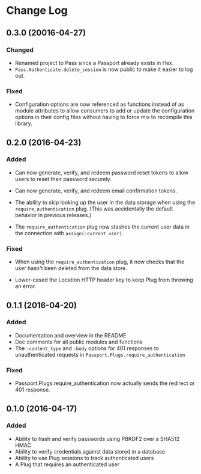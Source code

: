 # Change Log

## 0.3.0  (20016-04-27)

### Changed

- Renamed project to Pass since a Passport already exists in Hex.
- `Pass.Authenticate.delete_session` is now public to make it easier to log out.

### Fixed

- Configuration options are now referenced as functions instead of as module
  attributes to allow consumers to add or update the configuration options
  in their config files without having to force mix to recompile this library.


## 0.2.0  (2016-04-23)

### Added

- Can now generate, verify, and redeem password reset tokens to allow users to
  reset their password securely.

- Can now generate, verify, and redeem email confirmation tokens.

- The ability to skip looking up the user in the data storage when using the
  `require_authentication` plug. (This was accidentally the default behavior in
  previous releases.)

- The `require_authentication` plug now stashes the current user data in the
  connection with `assign(:current_user)`.

### Fixed

- When using the `require_authentication` plug, it now checks that the user
  hasn't been deleted from the data store.

- Lower-cased the Location HTTP header key to keep Plug from throwing an error.


## 0.1.1  (2016-04-20)

### Added

- Documentation and overview in the README
- Doc comments for all public modules and functions
- The `:content_type` and `:body` options for 401 responses to unauthenticated
  requests in `Passport.Plugs.require_authentication`

### Fixed

- Passport.Plugs.require_authentication now actually sends the redirect or 401
  response.


## 0.1.0  (2016-04-17)

### Added

- Ability to hash and verify passwords using PBKDF2 over a SHA512 HMAC
- Ability to verify credentials against data stored in a database
- Ability to use Plug sessions to track authenticated users
- A Plug that requires an authenticated user
